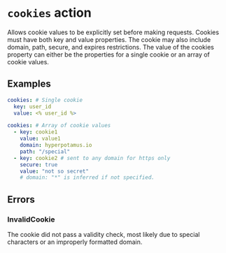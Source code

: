 # `cookies` action
Allows cookie values to be explicitly set before making requests. Cookies must have both key and value properties. The cookie may also include domain, path, secure, and expires restrictions. The value of the cookies property can either be the properties for a single cookie or an array of cookie values.

## Examples
```YAML
cookies: # Single cookie
  key: user_id
  value: <% user_id %>
```

```YAML
cookies: # Array of cookie values
  - key: cookie1
    value: value1
    domain: hyperpotamus.io
    path: "/special"
  - key: cookie2 # sent to any domain for https only
    secure: true
    value: "not so secret"
    # domain: "*" is inferred if not specified.
```

## Errors
### InvalidCookie
The cookie did not pass a validity check, most likely due to special characters or an improperly formatted domain.
